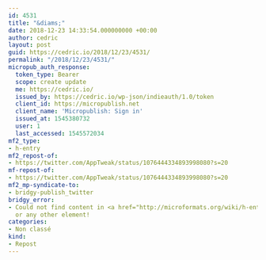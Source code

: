 ```yaml
---
id: 4531
title: "&diams;"
date: 2018-12-23 14:33:54.000000000 +00:00
author: cedric
layout: post
guid: https://cedric.io/2018/12/23/4531/
permalink: "/2018/12/23/4531/"
micropub_auth_response:
  token_type: Bearer
  scope: create update
  me: https://cedric.io/
  issued_by: https://cedric.io/wp-json/indieauth/1.0/token
  client_id: https://micropublish.net
  client_name: 'Micropublish: Sign in'
  issued_at: 1545380732
  user: 1
  last_accessed: 1545572034
mf2_type:
- h-entry
mf2_repost-of:
- https://twitter.com/AppTweak/status/1076444334893998080?s=20
mf-repost-of:
- https://twitter.com/AppTweak/status/1076444334893998080?s=20
mf2_mp-syndicate-to:
- bridgy-publish_twitter
bridgy_error:
- Could not find content in <a href="http://microformats.org/wiki/h-entry">h-entry</a>
  or any other element!
categories:
- Non classé
kind:
- Repost
---
```

